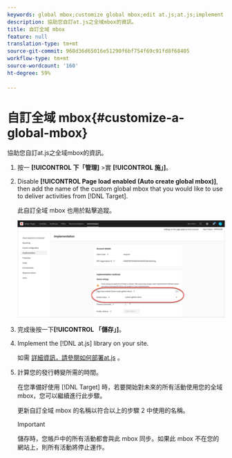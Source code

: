 ```yaml
---
keywords: global mbox;customize global mbox;edit at.js;at.js;implement at.js
description: 協助您自訂at.js之全域mbox的資訊。
title: 自訂全域 mbox
feature: null
translation-type: tm+mt
source-git-commit: 968d36d65016e51290f6bf754f69c91fd8f68405
workflow-type: tm+mt
source-wordcount: '160'
ht-degree: 59%

---
```



# 自訂全域 mbox{#customize-a-global-mbox}

協助您自訂at.js之全域mbox的資訊。

1. 按一 **[!UICONTROL 下「管理]** >實 **[!UICONTROL 施」]**。

1. Disable **[!UICONTROL Page load enabled (Auto create global mbox)]**, then add the name of the custom global mbox that you would like to use to deliver activities from [!DNL Target].

   此自訂全域 mbox 也用於點擊追蹤。

   ![custom-global-mbox](/help/c-implementing-target/c-implementing-target-for-client-side-web/t-mbox-download/c-understanding-global-mbox/assets/custom-global-mbox.png)

1. 完成後按一下&#x200B;**[!UICONTROL 「儲存」]**。

1. Implement the [!DNL at.js] library on your site.

   如需 [詳細資訊，請參閱如何部署at.js](/help/c-implementing-target/c-implementing-target-for-client-side-web/how-to-deployatjs/how-to-deployatjs.md) 。

1. 計算您的發行轉變所需的時間。

   在您準備好使用 [!DNL Target] 時，若要開始對未來的所有活動使用您的全域 mbox，您可以繼續進行此步驟。

   更新自訂全域 mbox 的名稱以符合以上的步驟 2 中使用的名稱。

   >[!IMPORTANT]
   >
   >儲存時，您帳戶中的所有活動都會與此 mbox 同步。如果此 mbox 不在您的網站上，則所有活動將停止運作。

